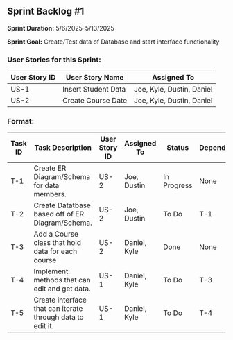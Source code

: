 ## Sprint Backlog #1 

**Sprint Duration:** 5/6/2025-5/13/2025

**Sprint Goal:** Create/Test data of Database and start interface functionality

### User Stories for this Sprint:
| User Story ID  | User Story Name | Assigned To |
|----------------|-----------------|-------------|
| US-1           | Insert Student Data  |  Joe, Kyle, Dustin, Daniel |
| US-2           | Create Course Date  |  Joe, Kyle, Dustin, Daniel |

### Format:
| Task ID | Task Description | User Story ID | Assigned To | Status | Dependencies |
|---------|------------------|---------------|-------------|--------|--------------|
| T-1 | Create ER Diagram/Schema for data members. | US-2 | Joe, Dustin | In Progress | None |
| T-2 | Create Datatbase based off of ER Diagram/Schema. | US-2 | Joe, Dustin | To Do | T-1 |
| T-3 | Add a Course class that hold data for each course | US-2 | Daniel, Kyle | Done | None |
| T-4 | Implement methods that can edit and get data. | US-1 | Daniel, Kyle | To Do | T-3 |
| T-5 | Create interface that can iterate through data to edit it. | US-1 | Daniel, Kyle | To Do | T-4 |

